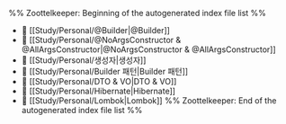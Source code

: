 %% Zoottelkeeper: Beginning of the autogenerated index file list  %%
- 📄 [[Study/Personal/@Builder|@Builder]]
- 📄 [[Study/Personal/@NoArgsConstructor & @AllArgsConstructor|@NoArgsConstructor & @AllArgsConstructor]]
- 📄 [[Study/Personal/생성자|생성자]]
- 📄 [[Study/Personal/Builder 패턴|Builder 패턴]]
- 📄 [[Study/Personal/DTO & VO|DTO & VO]]
- 📄 [[Study/Personal/Hibernate|Hibernate]]
- 📄 [[Study/Personal/Lombok|Lombok]]
%% Zoottelkeeper: End of the autogenerated index file list  %%
